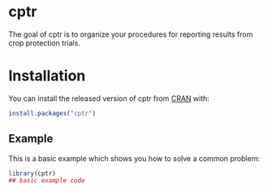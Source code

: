 
# cptr

<!-- badges: start -->
<!-- badges: end -->

The goal of cptr is to organize your procedures for reporting results from crop protection trials. 

# Installation

You can install the released version of cptr from [CRAN](https://CRAN.R-project.org) with:

``` r
install.packages("cptr")
```

## Example

This is a basic example which shows you how to solve a common problem:

``` r
library(cptr)
## basic example code
```

